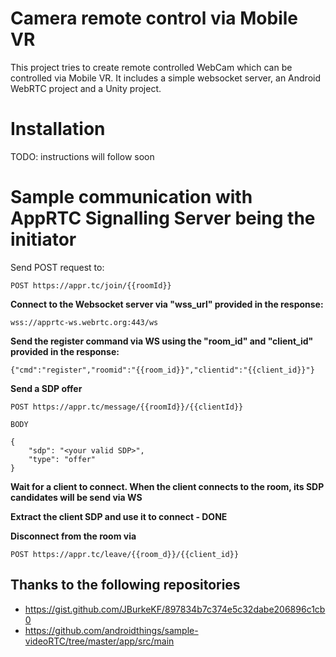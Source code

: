 # Camera remote control via Mobile VR

This project tries to create remote controlled WebCam which can be
controlled via Mobile VR. It includes a simple websocket server, an
Android WebRTC project and a Unity project.

# Installation
TODO: instructions will follow soon

# Sample communication with AppRTC Signalling Server being the initiator

 Send POST request to:
```
POST https://appr.tc/join/{{roomId}}
```

**Connect to the Websocket server via "wss_url" provided in the response:**
```
wss://apprtc-ws.webrtc.org:443/ws
```

**Send the register command via WS using the "room_id" and "client_id" provided in the response:**
```
{"cmd":"register","roomid":"{{room_id}}","clientid":"{{client_id}}"}
```

**Send a SDP offer**
```
POST https://appr.tc/message/{{roomId}}/{{clientId}}
```

```
BODY

{
    "sdp": "<your valid SDP>",
    "type": "offer"
}
```

**Wait for a client to connect. When the client connects to the room, its SDP candidates will be send via WS**

**Extract the client SDP and use it to connect - DONE**

**Disconnect from the room via**
```
POST https://appr.tc/leave/{{room_d}}/{{client_id}}
```


## Thanks to the following repositories
- https://gist.github.com/JBurkeKF/897834b7c374e5c32dabe206896c1cb0
- https://github.com/androidthings/sample-videoRTC/tree/master/app/src/main